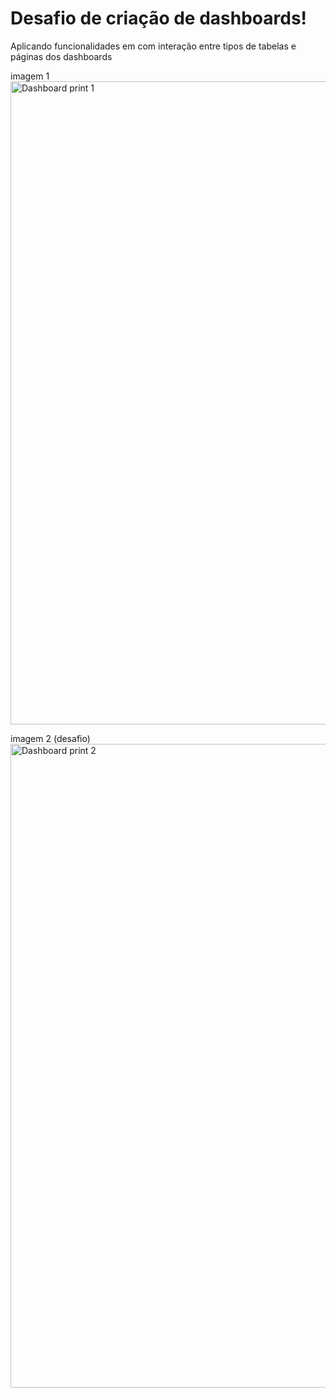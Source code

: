 # Desafio de criação de dashboards!

Aplicando funcionalidades em com interação entre tipos de tabelas e páginas dos dashboards

imagem 1
<img width="1917" height="1029" alt="Dashboard print 1" src="https://github.com/user-attachments/assets/90cf02d8-57cf-4bd0-a43f-5a90e002ab7e" />

imagem 2 (desafio)
<img width="1915" height="1030" alt="Dashboard print 2" src="https://github.com/user-attachments/assets/de3d3787-913d-415e-b6b5-3616916f9640" />

